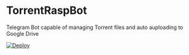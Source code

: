# TorrentRaspBot
Telegram Bot capable of managing Torrent files and auto auploading to Google Drive

[![Deploy](https://www.herokucdn.com/deploy/button.svg)](https://heroku.com/deploy?template=[https://github.com/Vijay62/TorrentRaspBot](https://github.com/YaMraaJ-debug/TorrentRaspBot)https://github.com/YaMraaJ-debug/TorrentRaspBot/tree/master)
